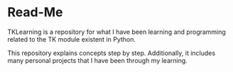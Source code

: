 # Read-Me
TKLearning is a repository for what I have been learning and programming related to the TK module existent in Python.

This repository explains concepts step by step. Additionally, it includes many personal projects that I have been through my learning.
